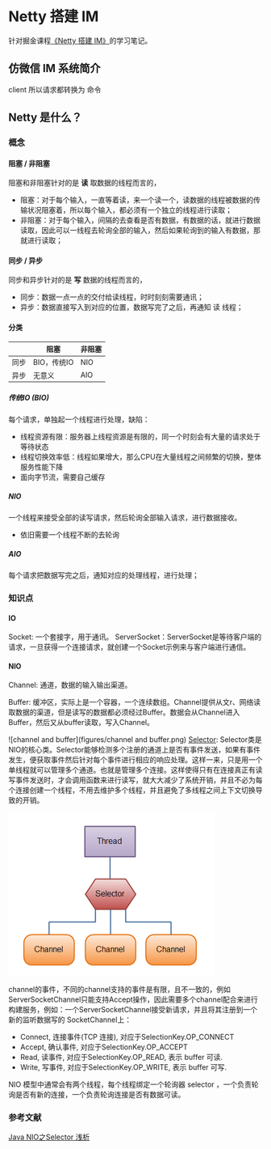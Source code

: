 # Netty 搭建 IM

针对掘金课程[《Netty 搭建 IM》](https://juejin.im/book/5b4bc28bf265da0f60130116)的学习笔记。

## 仿微信 IM 系统简介

client 所以请求都转换为 命令

## Netty 是什么？

### 概念
#### 阻塞 / 非阻塞
阻塞和非阻塞针对的是 <b>读</b> 取数据的线程而言的，
+ 阻塞：对于每个输入，一直等着读，来一个读一个，读数据的线程被数据的传输状况阻塞着，所以每个输入，都必须有一个独立的线程进行读取；
+ 非阻塞：对于每个输入，间隔的去查看是否有数据，有数据的话，就进行数据读取，因此可以一线程去轮询全部的输入，然后如果轮询到的输入有数据，那就进行读取；

#### 同步 / 异步
同步和异步针对的是 <b>写</b> 数据的线程而言的，
+ 同步：数据一点一点的交付给读线程，时时刻刻需要通讯；
+ 异步：数据直接写入到对应的位置，数据写完了之后，再通知 读 线程；


#### 分类
|  | 阻塞  | 非阻塞 |
| ---- |---- |---- |
| 同步 | BIO，传统IO | NIO |
| 异步 | 无意义 | AIO |

##### 传统IO (BIO)
每个请求，单独起一个线程进行处理，缺陷：
+ 线程资源有限：服务器上线程资源是有限的，同一个时刻会有大量的请求处于等待状态
+ 线程切换效率低：线程如果增大，那么CPU在大量线程之间频繁的切换，整体服务性能下降
+ 面向字节流，需要自己缓存

##### NIO
一个线程来接受全部的读写请求，然后轮询全部输入请求，进行数据接收。
+ 依旧需要一个线程不断的去轮询

##### AIO
每个请求把数据写完之后，通知对应的处理线程，进行处理；

### 知识点

#### IO
Socket: 一个套接字，用于通讯。
ServerSocket：ServerSocket是等待客户端的请求，一旦获得一个连接请求，就创建一个Socket示例来与客户端进行通信。 

#### NIO
Channel: 通道，数据的输入输出渠道。

Buffer:  缓冲区，实际上是一个容器，一个连续数组。Channel提供从文r、网络读取数据的渠道，但是读写的数据都必须经过Buffer。数据会从Channel进入Buffer，然后又从buffer读取，写入Channel。

![channel and buffer](figures/channel and buffer.png)
[Selector](https://blog.csdn.net/u014634338/article/details/82865622): Selector类是NIO的核心类。Selector能够检测多个注册的通道上是否有事件发送，如果有事件发生，便获取事件然后针对每个事件进行相应的响应处理。这样一来，只是用一个单线程就可以管理多个通道。也就是管理多个连接。这样使得只有在连接真正有读写事件发送时，才会调用函数来进行读写，就大大减少了系统开销，并且不必为每个连接创建一个线程，不用去维护多个线程，并且避免了多线程之间上下文切换导致的开销。

![channel and buffer](figures/selector.png)


channel的事件，不同的channel支持的事件是有限，且不一致的，例如ServerSocketChannel只能支持Accept操作，因此需要多个channel配合来进行构建服务，例如：一个ServerSocketChannel接受新请求，并且将其注册到一个新的监听数据写的 SocketChannel上：
+ Connect, 连接事件(TCP 连接), 对应于SelectionKey.OP_CONNECT
+ Accept, 确认事件, 对应于SelectionKey.OP_ACCEPT
+ Read, 读事件, 对应于SelectionKey.OP_READ, 表示 buffer 可读.
+ Write, 写事件, 对应于SelectionKey.OP_WRITE, 表示 buffer 可写.

NIO 模型中通常会有两个线程，每个线程绑定一个轮询器 selector ，一个负责轮询是否有新的连接，一个负责轮询连接是否有数据可读。

### 参考文献
[Java NIO之Selector 浅析](https://blog.csdn.net/u014634338/article/details/82865622)




